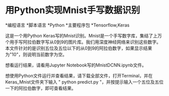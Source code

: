 用Python实现Mnist手写数据识别
=============================
*编程语言
  *脚本语言
    *Python
      *主要程序包
        *Tensorflow,Keras

这是一个用Python Keras写的Mnist识别。Mnist是一个手写数字库，集结了上万个用手写阿拉伯数字写从0到9的图片库。我们用深度神经网络来识别这些数字。本文件针对的是识别五位及五位以下的从0到9的阿拉伯数字，如果显示结果为"10"，则说明当前数字为空。

想看运行结果，请看用Jupyter Notebook写的MnistDCNN.ipynb文件。

想使用Python文件运行并查看结果，请下载全部文件，打开Terminal，并在Keras_Mnist文件夹下输入 " python predict.py "，并按提示输入一个五位及五位一下的阿拉伯数字，即可查看结果。
